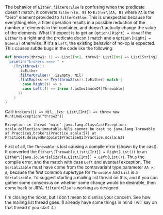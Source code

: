 The behavior of `Either.filterOrElse` is confusing when the predicate doesn't match; it converts `Either\[A, B]` to `Either\[AA, B]` where `AA` is the "zero" element provided to `filterOrElse`. This is unexpected because for everything else, a filter operation results in a possible reduction of the number of elements in the container, and doesn't actually change the value of the elements. What I'd expect is to get an `Option\[Right] = None` if the `Either` is a right and the predicate doesn't match and a `Option\[Right] = Some(a)` otherwise. If it's a `Left`, the existing behavior of no-op is expected.
This causes subtle bugs in the code like the following:
```scala
def brokers(throw1: () => List[Int], throw2: List[Int] => List[String]) = {
  println("brokers ===> " +
    (Try(throw1())
      .toEither
      .filterOrElse(!_.isEmpty, Nil)
      .flatMap(xs => Try(throw2(xs)).toEither) match {
        case Right(s) => s
        case Left(f) => throw f.asInstanceOf[Throwable]
      })
    )
}
```

Call:
`brokers(() => Nil, (xs: List\[Int]) => throw new RuntimeException("throw2"))`

```
Exception in thread "main" java.lang.ClassCastException: scala.collection.immutable.Nil$ cannot be cast to java.lang.Throwable at Practice$.brokers(Practice.scala:57) at Practice$.delayedEndpoint$Practice$1(Practice.scala:63)
```

First of all, the `Throwable` is lost causing a compile error (shown by the cast).
It converted the `Either\[Throwable,List\[Int]] = Right(List())` to an `Either\[java.io.Serializable,List\[Int]] = Left(List())`. Thus the compile error, and the match with case `Left` and eventual exception. The `Serializable` must have come from the contravariant type parameter `AA >: A`, because the first common supertype for `Throwable` and `List` is a `Serializable`.
I'd suggest starting a mailing list thread on this, and if you can gather some consensus on whether some change would be desirable, then come back to JIRA. `filterOrElse` is working as designed.

I'm closing the ticket, but I don't mean to dismiss your concern. See how the mailing list thread goes. (I already have some things in mind I will say on that thread if you start it.)
